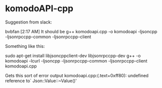 # komodoAPI-cpp

Suggestion from slack:

bvbfan [2:17 AM]
It should be 
g++ komodoapi.cpp -o komodoapi -ljsoncpp -ljsonrpccpp-common -ljsonrpccpp-client


Something like this:

 sudo apt-get install libjsoncppclient-dev libjsonrpccpp-dev
 g++ -o komodoapi -lcurl -ljsoncpp -ljsonrpccpp-common -ljsonrpccpp-client komodoapi.cpp

Gets this sort of error output
 komodoapi.cpp:(.text+0xff80): undefined reference to` Json::Value::~Value()'

